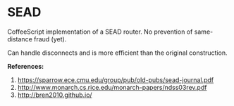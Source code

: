 SEAD
====

CoffeeScript implementation of a SEAD router.  No prevention of same-distance 
fraud (yet).

Can handle disconnects and is more efficient than the original construction.

**References:**

1. https://sparrow.ece.cmu.edu/group/pub/old-pubs/sead-journal.pdf
2. http://www.monarch.cs.rice.edu/monarch-papers/ndss03rev.pdf
3. http://bren2010.github.io/
